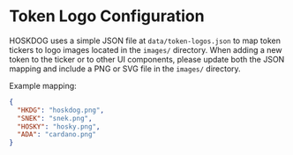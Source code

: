 # Token Logo Configuration

HOSKDOG uses a simple JSON file at `data/token-logos.json` to map token tickers to logo images located in the `images/` directory.  When adding a new token to the ticker or to other UI components, please update both the JSON mapping and include a PNG or SVG file in the `images/` directory.

Example mapping:

```json
{
  "HKDG": "hoskdog.png",
  "SNEK": "snek.png",
  "HOSKY": "hosky.png",
  "ADA": "cardano.png"
}
```
